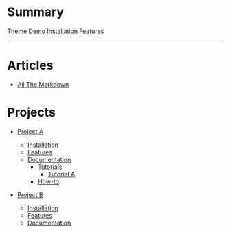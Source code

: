 # Summary

[Theme Demo](./index.md)
[Installation](./installation.md)
[Features](./features.md)

---

# Articles

- [All The Markdown](./articles/all-the-markdown.md)

# Projects

- [Project A](./projects/project-a/index.md)
  - [Installation](./projects/project-a/installation.md)
  - [Features](./projects/project-a/features.md)
  - [Documentation](./projects/project-a/docs/index.md)
    - [Tutorials](./projects/project-a/docs/tutorials/index.md)
      - [Tutorial A](./projects/project-a/docs/tutorials/tutorial-a.md)
    - [How-to](./projects/project-a/docs/how-to.md)

- [Project B](./projects/project-b/index.md)
  - [Installation]()
  - [Features]()
  - [Documentation]()
